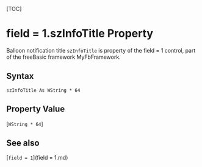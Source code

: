 [TOC]
# field = 1.szInfoTitle Property
Balloon notification title
`szInfoTitle` is property of the field = 1 control, part of the freeBasic framework MyFbFramework.
## Syntax
```freeBasic
szInfoTitle As WString * 64
```
## Property Value
[`WString * 64`]
## See also
[`field = 1`](field = 1.md)
